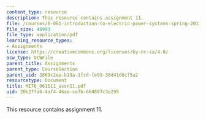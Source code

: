 ```yaml
---
content_type: resource
description: This resource contains assignment 11.
file: /courses/6-061-introduction-to-electric-power-systems-spring-2011/20b2ffa64af446aece7b664897c3e295_MIT6_061S11_assn11.pdf
file_size: 48993
file_type: application/pdf
learning_resource_types:
- Assignments
license: https://creativecommons.org/licenses/by-nc-sa/4.0/
ocw_type: OCWFile
parent_title: Assignments
parent_type: CourseSection
parent_uid: 3869c2ea-b19a-1fcd-fe99-36d41d8cf5a2
resourcetype: Document
title: MIT6_061S11_assn11.pdf
uid: 20b2ffa6-4af4-46ae-ce7b-664897c3e295
---
```

This resource contains assignment 11.